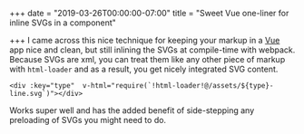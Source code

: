 +++
date = "2019-03-26T00:00:00-07:00"
title = "Sweet Vue one-liner for inline SVGs in a component"

+++
I came across this nice technique for keeping your markup in a [Vue]( "https://vuejs.org/") app nice and clean, but still inlining the SVGs at compile-time with webpack. Because SVGs are xml, you can treat them like any other piece of markup with `html-loader` and as a result, you get nicely integrated SVG content.

    <div :key="type"  v-html="require(`!html-loader!@/assets/${type}-line.svg`)"></div>

Works super well and has the added benefit of side-stepping any preloading of SVGs you might need to do.